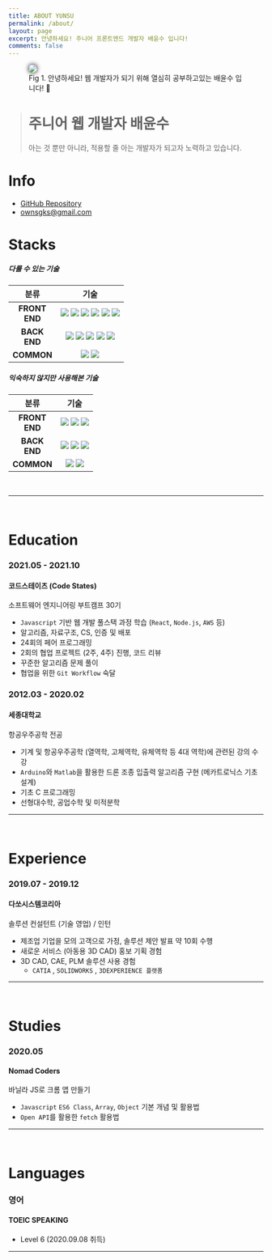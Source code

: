 ```yaml
---
title: ABOUT YUNSU
permalink: /about/
layout: page
excerpt: 안녕하세요! 주니어 프론트엔드 개발자 배윤수 입니다!
comments: false
---
```


<figure>
<img src="./avatar.jpg" alg="yunsu bae" style="border-radius: 30px ;box-shadow:0px 0px 10px #000">

<figcaption>Fig 1. 안녕하세요! 웹 개발자가 되기 위해 열심히 공부하고있는 배윤수 입니다! 👋</figcaption>
</figure>

> # 주니어 웹 개발자 배윤수
>
> 아는 것 뿐만 아니라, 적용할 줄 아는 개발자가 되고자 노력하고 있습니다.

# Info

- <i class="fab fa-github"></i> <a href="https://github.com/mniYUNSU" target="_blank" rel="noopener">GitHub Repository</a>
- <i class="fas fa-envelope" ></i> <a href="/contact" rel="noopener">ownsgks@gmail.com</a>

# Stacks

##### 다룰 수 있는 기술

|        분류        |                                                                                                                                                                                                                                                                                                                            기술                                                                                                                                                                                                                                                                                                                            |
| :----------------: | :--------------------------------------------------------------------------------------------------------------------------------------------------------------------------------------------------------------------------------------------------------------------------------------------------------------------------------------------------------------------------------------------------------------------------------------------------------------------------------------------------------------------------------------------------------------------------------------------------------------------------------------------------------: |
| **FRONT <br> END** | <img src="https://img.shields.io/badge/Javascript-F36D00?style=flat-square&logo=JavaScript&logoColor=white"/> <img src="https://img.shields.io/badge/React-0088CC?style=flat-square&logo=react&logoColor=white"/> <img src="https://img.shields.io/badge/Redux-764ABC?style=flat-square&logo=Redux&logoColor=white"/> <img src="https://img.shields.io/badge/HTML-E34F26?style=flat-square&logo=html5&logoColor=white"/> <img src="https://img.shields.io/badge/CSS-1572B6?style=flat-square&logo=css3&logoColor=white"/> <img src="https://img.shields.io/badge/Styled Components-DB7093?style=flat-square&logo=styled-components&logoColor=white"/> <br> |
| **BACK <br> END**  |                                               <img src="https://img.shields.io/badge/Node.js-339933?style=flat-square&logo=node.js&logoColor=white"/> <img src="https://img.shields.io/badge/Express.js-000000?style=flat-square&logo=express&logoColor=white"/> <img src="https://img.shields.io/badge/Sequelize-52B0E7?style=flat-square&logo=Sequelize&logoColor=white"/> <img src="https://img.shields.io/badge/MySQL-4479A1?style=flat-square&logo=mysql&logoColor=white"/> <img src="https://img.shields.io/badge/AWS%20(S3,%20EC2,%20RDS)-232F3E?style=flat-square&logo=Amazon AWS&logoColor=white"/>                                               |
|     **COMMON**     |                                                                                                                                                                                                                           <img src="https://img.shields.io/badge/Git-F05032?style=flat-square&logo=Git&logoColor=white"/> <img src="https://img.shields.io/badge/GitHub-181717?style=flat-square&logo=GitHub&logoColor=white"/>                                                                                                                                                                                                                            |

##### 익숙하지 않지만 사용해본 기술

|        분류        |                                                                                                                                                                             기술                                                                                                                                                                             |
| :----------------: | :----------------------------------------------------------------------------------------------------------------------------------------------------------------------------------------------------------------------------------------------------------------------------------------------------------------------------------------------------------: |
| **FRONT <br> END** |                      <img src="https://img.shields.io/badge/Three.js-000000?style=flat-square&logo=Three.js&logoColor=white"/> <img src="https://img.shields.io/badge/SCSS-CC6699?style=flat-square&logo=Sass&logoColor=white"/> <img src="https://img.shields.io/badge/Jekyll-CC0000?style=flat-square&logo=Jekyll&logoColor=white"/>                       |
| **BACK <br> END**  | <img src="https://img.shields.io/badge/AWS%20(ELB),%20CloudFront,%20Route53)-232F3E?style=flat-square&logo=Amazon AWS&logoColor=white"/> <img src="https://img.shields.io/badge/JWT-000000?style=flat-square&logo=json web tokens&logoColor=white"/> <img src="https://img.shields.io/badge/MongoDB-47A248?style=flat-square&logo=MongoDB&logoColor=white"/> |
|     **COMMON**     |                                                                          <img src="https://img.shields.io/badge/Figma-F24E1E?style=flat-square&logo=Figma&logoColor=white"/> <img src="https://img.shields.io/badge/Vercel-000000?style=flat-square&logo=Vercel&logoColor=white"/>                                                                           |

<br>

---

<!-- <br>

# About Me

##### 개발을 시작한 계기와 목표

솔루션 기술 영업 직무로 근무하면서, 출시 전 서비스의 테스트를 개발 직무 선배로부터 요청받았습니다. 이때 웹 서비스 개발의 일부를 경험하면서, 조금 더 알고 싶다는 욕구가 생겼습니다.

그래서 부트캠프에 참가했습니다. 프론트엔드를 목표했지만 DB 구축, API 설계, 서버 구현, 배포를 수행하면서 서비스에 마지막 마침표를 찍는 백엔드도 재미를 느껴 풀스택을 목표로 삼았습니다.

처음 개발을 배울 때 스스로 공부도 했지만, 많은 도움을 받았습니다. 그래서 저도 많은 분께 도움이 되는 개발자가 되고 싶습니다. 그래서 지금까지 배운 기술의 기본기는 물론, 신기술을 열린 자세로 수용하고 끊임없이 공부할 것입니다.

--- -->

<br>

# Education

### 2021.05 - 2021.10

#### 코드스테이츠 (Code States)

소프트웨어 엔지니어링 부트캠프 30기

- `Javascript` 기반 웹 개발 풀스택 과정 학습 (`React`, `Node.js`, `AWS` 등)
- 알고리즘, 자료구조, CS, 인증 및 배포
- 24회의 페어 프로그래밍
- 2회의 협업 프로젝트 (2주, 4주) 진행, 코드 리뷰
- 꾸준한 알고리즘 문제 풀이
- 협업을 위한 `Git Workflow` 숙달

### 2012.03 - 2020.02

#### 세종대학교

항공우주공학 전공

- 기계 및 항공우주공학 (열역학, 고체역학, 유체역학 등 4대 역학)에 관련된 강의 수강
- `Arduino`와 `Matlab`을 활용한 드론 조종 입출력 알고리즘 구현 (메카트로닉스 기초설계)
- 기초 C 프로그래밍
- 선형대수학, 공업수학 및 미적분학

---

<br>

# Experience

### 2019.07 - 2019.12

#### 다쏘시스템코리아

솔루션 컨설턴트 (기술 영업) / 인턴

- 제조업 기업을 모의 고객으로 가정, 솔루션 제안 발표 약 10회 수행
- 새로운 서비스 (아동용 3D CAD) 홍보 기획 경험
- 3D CAD, CAE, PLM 솔루션 사용 경험
  - `CATIA` , `SOLIDWORKS` , `3DEXPERIENCE 플랫폼`

---

<br>

# Studies

### 2020.05

#### Nomad Coders

바닐라 JS로 크롬 앱 만들기

- `Javascript` `ES6 Class`, `Array`, `Object` 기본 개념 및 활용법
- `Open API`를 활용한 `fetch` 활용법

---

<br>

# Languages

### 영어

#### TOEIC SPEAKING

- Level 6 (2020.09.08 취득)

---

<br>
